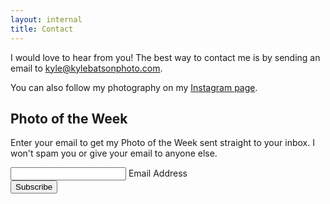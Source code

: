```yaml
---
layout: internal
title: Contact
---
```

<p>I would love to hear from you! The best way to contact me is by sending an email to <a href="mailto:kyle@kylebatsonphoto.com">kyle@kylebatsonphoto.com</a>.</p>
<p>You can also follow my photography on my <a href="http://www.instagram.com/kylebatsonphoto">Instagram page</a>.</p>
<div id="mc_embed_signup">
<form action="https://kylebatsonphoto.us18.list-manage.com/subscribe/post?u=38322a4a3cc8a5aaccb4a5504&amp;id=415b97fb49" method="post" id="mc-embedded-subscribe-form" name="mc-embedded-subscribe-form" class="validate" target="_blank" novalidate>
    <div id="mc_embed_signup_scroll">
	<h2>Photo of the Week</h2>
	<p>Enter your email to get my Photo of the Week sent straight to your inbox. I won't spam you or give your email to anyone else.</p>
<div class="mc-field-group">
	<input type="email" value="" name="EMAIL" class="required email" id="mce-EMAIL">
	<label for="mce-EMAIL">Email Address </label>
</div>
<!-- <p><a href="https://us18.campaign-archive.com/home/?u=38322a4a3cc8a5aaccb4a5504&id=415b97fb49" title="View previous campaigns">View previous campaigns.</a></p> -->
	<div id="mce-responses">
		<div class="response" id="mce-error-response" style="display:none"></div>
		<div class="response" id="mce-success-response" style="display:none"></div>
	</div>    <!-- real people should not fill this in and expect good things - do not remove this or risk form bot signups-->
    <div style="position: absolute; left: -5000px;" aria-hidden="true"><input type="text" name="b_38322a4a3cc8a5aaccb4a5504_415b97fb49" tabindex="-1" value=""></div>
	<input type="submit" value="Subscribe" name="subscribe" id="mc-embedded-subscribe" class="button"></div>
</form>
</div>
